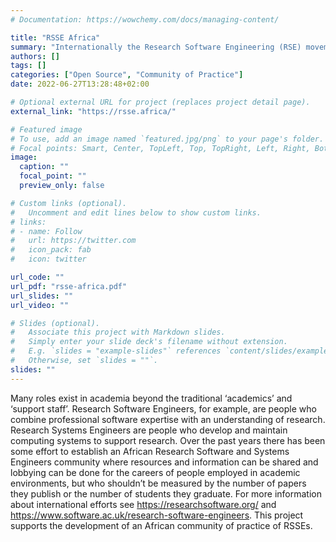 ```yaml
---
# Documentation: https://wowchemy.com/docs/managing-content/

title: "RSSE Africa"
summary: "Internationally the Research Software Engineering (RSE) movement has grown considerably since 2012. RSSE Africa is a community of practice for research software and systems engineers on the African continent."
authors: []
tags: []
categories: ["Open Source", "Community of Practice"]
date: 2022-06-27T13:28:48+02:00

# Optional external URL for project (replaces project detail page).
external_link: "https://rsse.africa/"

# Featured image
# To use, add an image named `featured.jpg/png` to your page's folder.
# Focal points: Smart, Center, TopLeft, Top, TopRight, Left, Right, BottomLeft, Bottom, BottomRight.
image:
  caption: ""
  focal_point: ""
  preview_only: false

# Custom links (optional).
#   Uncomment and edit lines below to show custom links.
# links:
# - name: Follow
#   url: https://twitter.com
#   icon_pack: fab
#   icon: twitter

url_code: ""
url_pdf: "rsse-africa.pdf"
url_slides: ""
url_video: ""

# Slides (optional).
#   Associate this project with Markdown slides.
#   Simply enter your slide deck's filename without extension.
#   E.g. `slides = "example-slides"` references `content/slides/example-slides.md`.
#   Otherwise, set `slides = ""`.
slides: ""
---
```


Many roles exist in academia beyond the traditional ‘academics’ and ‘support staff’. Research Software Engineers, for example, are people who combine professional software expertise with an understanding of research. Research Systems Engineers are people who develop and maintain computing systems to support research. Over the past years there has been some effort to establish an African Research Software and Systems Engineers community where resources and information can be shared and lobbying can be done for the careers of people employed in academic environments, but who shouldn’t be measured by the number of papers they publish or the number of students they graduate. For more information about international efforts see <https://researchsoftware.org/> and <https://www.software.ac.uk/research-software-engineers>. This project supports the development of an African community of practice of RSSEs.
